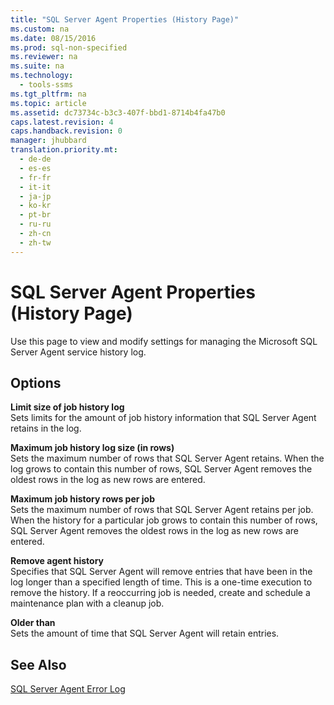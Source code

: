```yaml
---
title: "SQL Server Agent Properties (History Page)"
ms.custom: na
ms.date: 08/15/2016
ms.prod: sql-non-specified
ms.reviewer: na
ms.suite: na
ms.technology: 
  - tools-ssms
ms.tgt_pltfrm: na
ms.topic: article
ms.assetid: dc73734c-b3c3-407f-bbd1-8714b4fa47b0
caps.latest.revision: 4
caps.handback.revision: 0
manager: jhubbard
translation.priority.mt: 
  - de-de
  - es-es
  - fr-fr
  - it-it
  - ja-jp
  - ko-kr
  - pt-br
  - ru-ru
  - zh-cn
  - zh-tw
---
```

# SQL Server Agent Properties (History Page)
Use this page to view and modify settings for managing the  Microsoft   SQL Server  Agent service history log.  
  
## Options  
**Limit size of job history log**  
Sets limits for the amount of job history information that  SQL Server  Agent retains in the log.  
  
**Maximum job history log size (in rows)**  
Sets the maximum number of rows that  SQL Server  Agent retains. When the log grows to contain this number of rows,  SQL Server  Agent removes the oldest rows in the log as new rows are entered.  
  
**Maximum job history rows per job**  
Sets the maximum number of rows that  SQL Server  Agent retains per job. When the history for a particular job grows to contain this number of rows,  SQL Server  Agent removes the oldest rows in the log as new rows are entered.  
  
**Remove agent history**  
Specifies that  SQL Server  Agent will remove entries that have been in the log longer than a specified length of time. This is a one-time execution to remove the history. If a reoccurring job is needed, create and schedule a maintenance plan with a cleanup job.  
  
**Older than**  
Sets the amount of time that  SQL Server  Agent will retain entries.  
  
## See Also  
[SQL Server Agent Error Log](../content/SQL-Server-Agent-Error-Log.md)  
  
